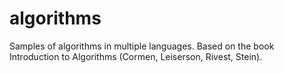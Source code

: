 # algorithms
Samples of algorithms in multiple languages. Based on the book Introduction to Algorithms (Cormen, Leiserson, Rivest, Stein).
